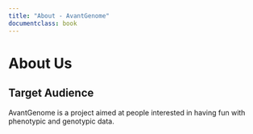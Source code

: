 ```yaml
--- 
title: "About - AvantGenome"
documentclass: book
---
```


# About Us

## Target Audience

AvantGenome is a project aimed at people interested in having fun with phenotypic and genotypic data.
